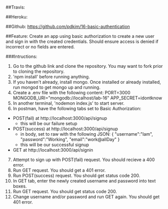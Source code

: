 ##Travis:

##Heroku:

##Github:
https://github.com/pdkim/16-basic-authentication

##Feature:
Create an app using basic authorization to create a new user and sign in with the created credentials.  Should ensure access is denied if incorrect or no fields are entered.


###Intructions:
1. Go to the github link and clone the repository. You may want to fork prior to cloning the repository.
2. 'npm install' before running anything.
3. If you haven't already, install mongo. Once installed or already installed, run mongod to get mongo up and running.
4. Create a .env file with the following content: 
PORT=3000 
MONGODB_URI="mongodb://localhost/lab-16"
APP_SECRET=idontknow
5. In another terminal, 'nodemon index.js' to start server.
6. In postman, have the following tabs set to Basic Authorization:
  - POST(fail) at http://localhost:3000/api/signup
      - this will be our failure setup
  - POST(success) at http://localhost:3000/api/signup
      - in body, set to raw with the following JSON:
      {
	      "username":"Iam",
	      "password":"Working",
	      "email":"work@allDay"
      }
      - this will be our successful signup
  - GET at http://localhost:3000/api/signin
7. Attempt to sign up with POST(fail) request.  You should recieve a 400 error.
8. Run GET request.  You should get a 401 error.
9. Run POST(success) request.  You should get status code 200.
10. In GET tab, enter the newly created username and password into text boxes.
11. Run GET request.  You should get status code 200.
12. Change username and/or password and run GET again.  You should get 401 error.